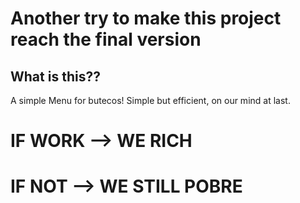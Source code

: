 # Another try to make this project reach the final version

## What is this??

A simple Menu for butecos!
Simple but efficient, on our mind at last.

# IF WORK --> WE RICH

# IF NOT --> WE STILL POBRE
